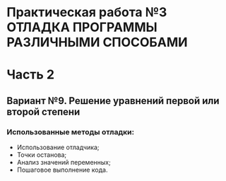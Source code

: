 # Практическая работа №3 ОТЛАДКА ПРОГРАММЫ РАЗЛИЧНЫМИ СПОСОБАМИ
# Часть 2
## Вариант №9. Решение уравнений первой или второй степени
### Использованные методы отладки:

*   Использование отладчика;
*   Точки останова;
*   Анализ значений переменных;
*   Пошаговое выполнение кода.
